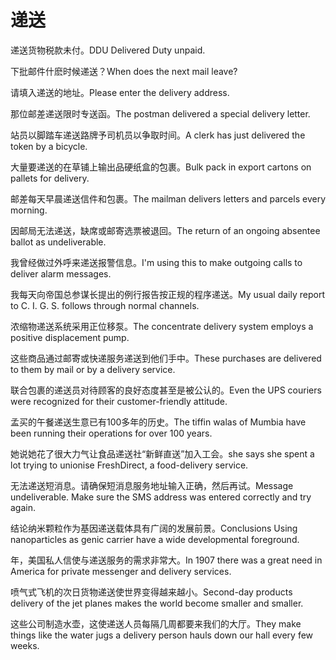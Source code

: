 # 递送

<p><span class="chinese">递送货物税款未付。</span><span class="english">DDU Delivered Duty unpaid.</span></p>

<p><span class="chinese">下批邮件什麽时候递送？</span><span class="english">When does the next mail leave?</span></p>

<p><span class="chinese">请填入递送的地址。</span><span class="english">Please enter the delivery address.</span></p>

<p><span class="chinese">那位邮差递送限时专送函。</span><span class="english">The postman delivered a special delivery letter.</span></p>

<p><span class="chinese">站员以脚踏车递送路牌予司机员以争取时间。</span><span class="english">A clerk has just delivered the token by a bicycle.</span></p>

<p><span class="chinese">大量要递送的在草铺上输出品硬纸盒的包裹。</span><span class="english">Bulk pack in export cartons on pallets for delivery.</span></p>

<p><span class="chinese">邮差每天早晨递送信件和包裹。</span><span class="english">The mailman delivers letters and parcels every morning.</span></p>

<p><span class="chinese">因邮局无法递送，缺席或邮寄选票被退回。</span><span class="english">The return of an ongoing absentee ballot as undeliverable.</span></p>

<p><span class="chinese">我曾经做过外呼来递送报警信息。</span><span class="english">I'm using this to make outgoing calls to deliver alarm messages.</span></p>

<p><span class="chinese">我每天向帝国总参谋长提出的例行报告按正规的程序递送。</span><span class="english">My usual daily report to C. I. G. S. follows through normal channels.</span></p>

<p><span class="chinese">浓缩物递送系统采用正位移泵。</span><span class="english">The concentrate delivery system employs a positive displacement pump.</span></p>

<p><span class="chinese">这些商品通过邮寄或快递服务递送到他们手中。</span><span class="english">These purchases are delivered to them by mail or by a delivery service.</span></p>

<p><span class="chinese">联合包裹的递送员对待顾客的良好态度甚至是被公认的。</span><span class="english">Even the UPS couriers were recognized for their customer-friendly attitude.</span></p>

<p><span class="chinese">孟买的午餐递送生意已有100多年的历史。</span><span class="english">The tiffin walas of Mumbia have been running their operations for over 100 years.</span></p>

<p><span class="chinese">她说她花了很大力气让食品递送社“新鲜直送”加入工会。</span><span class="english">she says she spent a lot trying to unionise FreshDirect, a food-delivery service.</span></p>

<p><span class="chinese">无法递送短消息。请确保短消息服务地址输入正确，然后再试。</span><span class="english">Message undeliverable. Make sure the SMS address was entered correctly and try again.</span></p>

<p><span class="chinese">结论纳米颗粒作为基因递送载体具有广阔的发展前景。</span><span class="english">Conclusions Using nanoparticles as genic carrier have a wide developmental foreground.</span></p>

<p><span class="chinese">年，美国私人信使与递送服务的需求非常大。</span><span class="english">In 1907 there was a great need in America for private messenger and delivery services.</span></p>

<p><span class="chinese">喷气式飞机的次日货物递送使世界变得越来越小。</span><span class="english">Second-day products delivery of the jet planes makes the world become smaller and smaller.</span></p>

<p><span class="chinese">这些公司制造水壶，这使递送人员每隔几周都要来我们的大厅。</span><span class="english">They make things like the water jugs a delivery person hauls down our hall every few weeks.</span></p>

